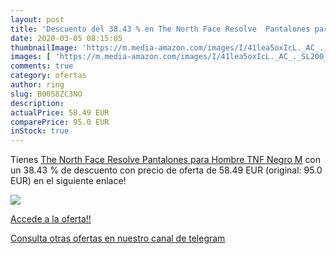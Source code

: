 ```yaml
---
layout: post
title: 'Descuento del 38.43 % en The North Face Resolve  Pantalones para '
date: 2020-03-05 08:15:05
thumbnailImage: 'https://m.media-amazon.com/images/I/41lea5oxIcL._AC_._SL200_.jpg'
images: [ 'https://m.media-amazon.com/images/I/41lea5oxIcL._AC_._SL200_.jpg' ]
comments: true
category: ofertas
author: ring
slug: B0058ZC3NO
description:
actualPrice: 58.49 EUR
comparePrice: 95.0 EUR
inStock: true
---
```


Tienes [The North Face Resolve  Pantalones para Hombre  TNF Negro  M](https://www.amazon.com/dp/B0058ZC3NO/?tag=redken08-20) con un 38.43 % de descuento con precio de oferta de 58.49 EUR (original: 95.0 EUR) en el siguiente enlace!

[![](https://m.media-amazon.com/images/I/41lea5oxIcL._AC_._SL200_.jpg)](https://www.amazon.com/dp/B0058ZC3NO/?tag=redken08-20)

[Accede a la oferta!!](https://www.amazon.com/dp/B0058ZC3NO/?tag=redken08-20)

[Consulta otras ofertas en nuestro canal de telegram](https://t.me/s/ofertas25)

